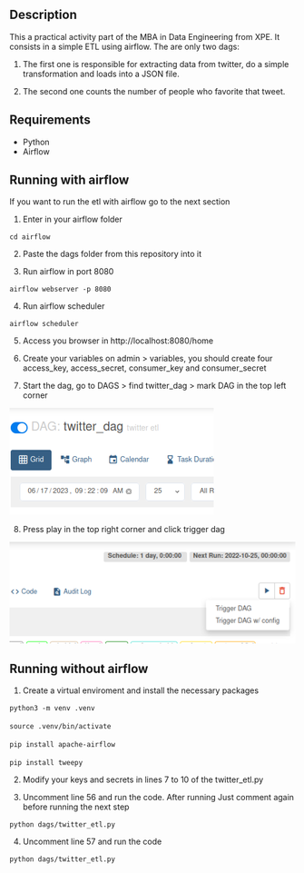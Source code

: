 ## Description

This a practical activity part of the MBA in Data Engineering from XPE. It consists in a simple ETL using airflow. The are only two dags:

1. The first one is responsible for extracting data from twitter, do a simple transformation and loads into a JSON file.

2. The second one counts the number of people who favorite that tweet.

## Requirements

- Python
- Airflow

## Running with airflow

If you want to run the etl with airflow go to the next section

1. Enter in your airflow folder

```
cd airflow
```

2. Paste the dags folder from this repository into it


3. Run airflow in port 8080

```
airflow webserver -p 8080
```

4. Run airflow scheduler

```
airflow scheduler
```

5. Access you browser in http://localhost:8080/home

6. Create your variables on admin > variables, you should create four 
access_key, access_secret, consumer_key and consumer_secret

7. Start the dag, go to DAGS > find twitter_dag > mark DAG in the top left corner

![Start dags](/img/start_dag.png)

8. Press play in the top right corner and click trigger dag

![Trigger dag](/img/trigger_dag.png)

## Running without airflow


1. Create a virtual enviroment and install the necessary packages

```
python3 -m venv .venv

source .venv/bin/activate

pip install apache-airflow

pip install tweepy

```
2. Modify your keys and secrets in lines 7 to 10 of the twitter_etl.py

3. Uncomment line 56 and run the code. After running Just comment again before running the next step

```
python dags/twitter_etl.py
```

4. Uncomment line 57 and run the code

```
python dags/twitter_etl.py
```
